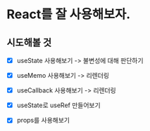 # React를 잘 사용해보자.


## 시도해볼 것 

- [X] useState 사용해보기 -> 불변성에 대해 판단하기
- [X] useMemo 사용해보기 -> 리렌더링
- [X] useCallback 사용해보기 -> 리렌더링
- [X] useState로 useRef 만들어보기
- [X] props를 사용해보기

